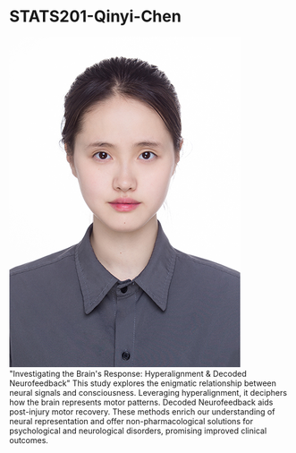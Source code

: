 # STATS201-Qinyi-Chen
![](/QinyiChen.jpg)
"Investigating the Brain's Response: Hyperalignment & Decoded Neurofeedback"
This study explores the enigmatic relationship between neural signals and consciousness. Leveraging hyperalignment, it deciphers how the brain represents motor patterns. Decoded Neurofeedback aids post-injury motor recovery. These methods enrich our understanding of neural representation and offer non-pharmacological solutions for psychological and neurological disorders, promising improved clinical outcomes.
